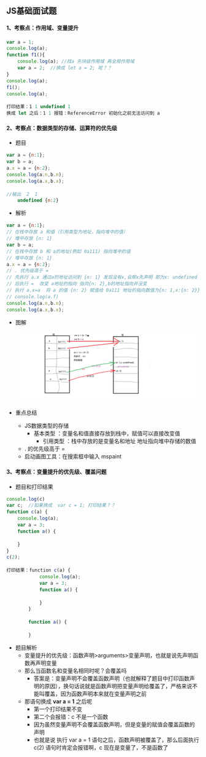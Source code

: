 ## JS基础面试题

#### 1、考察点：作用域、变量提升

```javascript
var a = 1;
console.log(a);
function f1(){
    console.log(a); //找a 先块级作用域 再全局作用域
    var a = 2;	//换成 let a = 2; 呢？？
}
console.log(a);
f1();
console.log(a);

打印结果：1 1 undefined 1
换成 let 之后：1 1 报错：ReferenceError 初始化之前无法访问到 a
```





#### 2、考察点：数据类型的存储、运算符的优先级

+ 题目

```javascript
var a = {n:1};
var b = a;
a.x = a = {n:2};
console.log(a.n,b.n);
console.log(a.x,b.x);

//输出  2  1
    undefined {n:2}
```

+ 解析

```javascript
var a = {n:1};
// 在栈中存放 a 和值（引用类型为地址，指向堆中的值）
// 堆中存放 {n: 1}
var b = a;
// 在栈中存放 b 和 a的地址(例如 0a111) 指向堆中的值
// 堆中存放 {n: 1}
a.x = a = {n:2};
// . 优先级高于 =
// 先执行 a.x 通过a的地址访问到 {n: 1} 发现没有x,会帮x先声明 即为x: undefined
// 后执行 =  改变 a地址的指向 指向{n: 2},b的地址指向并没变
// 执行 a.x=a  将 a 的值 {n: 2} 赋值给 0a111 地址的指向数值为{n: 1,x:{n: 2}}  
// console.log(a.f)
console.log(a.n,b.n);
console.log(a.x,b.x);
```

+ 图解

  ![](../imgs/%E5%AF%B9%E8%B1%A1%E8%B5%8B%E5%80%BC.png)

+ 重点总结
  + JS数据类型的存储
    + 基本类型 ：变量名和值直接存放到栈中，赋值可以直接改变值
       + 引用类型 ：栈中存放的是变量名和地址  地址指向堆中存储的数值
  + .  的优先级高于 =
  + 启动画图工具：在搜索框中输入 mspaint





#### 3、考察点：变量提升的优先级、覆盖问题

+ 题目和打印结果

```javascript
console.log(c)
var c;	//如果换成  var c = 1; 打印结果？？
function c(a) {
    console.log(a);
    var a = 3;
    function a() {

    }
}
c(2);

打印结果：function c(a) {
            console.log(a);
            var a = 3;
            function a() {

            }
        }

		function a() {

    	}
```

+ 题目解析
  + 变量提升的优先级：函数声明>arguments>变量声明，也就是说先声明函数再声明变量
  + 那么当函数名和变量名相同时呢？会覆盖吗
    + 答案是：变量声明不会覆盖函数声明（也就解释了题目中打印函数声明的原因），换句话说就是函数声明把变量声明给覆盖了，严格来说不能叫覆盖，因为函数声明本来就在变量声明之前
  + 那语句换成  **var a = 1**  之后呢
    + 第一个打印结果不变
    + 第二个会报错：c 不是一个函数
    + 因为虽然变量声明不会覆盖函数声明，但是变量的赋值会覆盖函数的声明
    + 也就是说 执行 var a = 1  语句之后，函数声明被覆盖了，那么后面执行  c(2) 语句时肯定会报错啊，c 现在是变量了，不是函数了